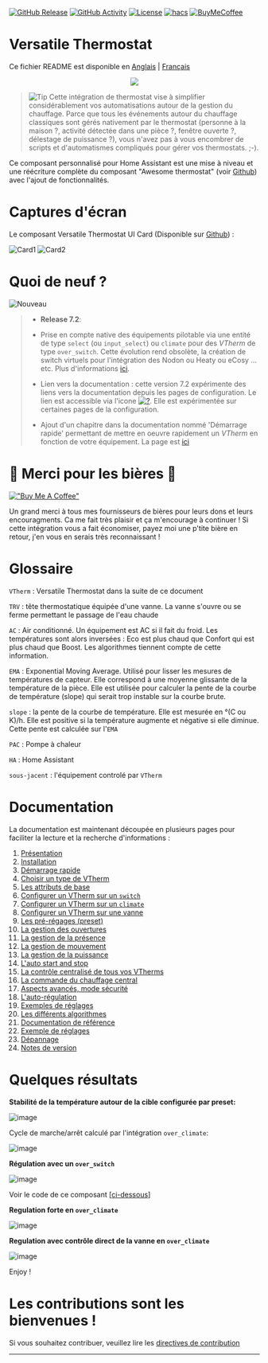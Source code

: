 [![GitHub Release][releases-shield]][releases]
[![GitHub Activity][commits-shield]][commits]
[![License][license-shield]](LICENSE)
[![hacs][hacs_badge]][hacs]
[![BuyMeCoffee][buymecoffeebadge]][buymecoffee]

# Versatile Thermostat

Ce fichier README est disponible en 
[Anglais](README.md) | [Français](README-fr.md)

<p align="center">
<img src="https://github.com/jmcollin78/versatile_thermostat/blob/main/images/icon.png" />
</p>

> ![Tip](images/tips.png) Cette intégration de thermostat vise à simplifier considérablement vos automatisations autour de la gestion du chauffage. Parce que tous les événements autour du chauffage classiques sont gérés nativement par le thermostat (personne à la maison ?, activité détectée dans une pièce ?, fenêtre ouverte ?, délestage de puissance ?), vous n'avez pas à vous encombrer de scripts et d'automatismes compliqués pour gérer vos thermostats. ;-).

Ce composant personnalisé pour Home Assistant est une mise à niveau et une réécriture complète du composant "Awesome thermostat" (voir [Github](https://github.com/dadge/awesome_thermostat)) avec l'ajout de fonctionnalités.

# Captures d'écran

Le composant Versatile Thermostat UI Card (Disponible sur [Github](https://github.com/jmcollin78/versatile-thermostat-ui-card)) :

![Card1](https://github.com/jmcollin78/versatile-thermostat-ui-card/raw/master/assets/1.png) ![Card2](https://github.com/jmcollin78/versatile-thermostat-ui-card/raw/master/assets/7.png)

# Quoi de neuf ?
![Nouveau](images/new-icon.png)
> * **Release 7.2**:
>
> - Prise en compte native des équipements pilotable via une entité de type `select` (ou `input_select`) ou `climate` pour des _VTherm_ de type `over_switch`. Cette évolution rend obsolète, la création de switch virtuels pour l'intégration des Nodon ou Heaty ou eCosy ... etc. Plus d'informations [ici](documentation/fr/over-switch.md#la-personnalisation-des-commandes).
>
> - Lien vers la documentation : cette version 7.2 expérimente des liens vers la documentation depuis les pages de configuration. Le lien est accessible via l'icone [![?](https://img.icons8.com/color/18/help.png)](https://github.com/jmcollin78/versatile_thermostat/blob/main/documentation/fr/over-switch.md#configuration). Elle est expérimentée sur certaines pages de la configuration.
>
> - Ajout d'un chapitre dans la documentation nommé 'Démarrage rapide' permettant de mettre en oeuvre rapidement un _VTherm_ en fonction de votre équipement. La page est [ici](documentation/quick-start.md)


# 🍻 Merci pour les bières 🍻
[!["Buy Me A Coffee"](https://www.buymeacoffee.com/assets/img/custom_images/orange_img.png)](https://www.buymeacoffee.com/jmcollin78)

Un grand merci à tous mes fournisseurs de bières pour leurs dons et leurs encouragments. Ca me fait très plaisir et ça m'encourage à continuer ! Si cette intégration vous a fait économiser, payez moi une p'tite bière en retour, j'en vous en serais très reconnaissant !

# Glossaire

  `VTherm` : Versatile Thermostat dans la suite de ce document

  `TRV` : tête thermostatique équipée d'une vanne. La vanne s'ouvre ou se ferme permettant le passage de l'eau chaude

  `AC` : Air conditionné. Un équipement est AC si il fait du froid. Les températures sont alors inversées : Eco est plus chaud que Confort qui est plus chaud que Boost. Les algorithmes tiennent compte de cette information.

  `EMA` : Exponential Moving Average. Utilisé pour lisser les mesures de températures de capteur. Elle correspond à une moyenne glissante de la température de la pièce. Elle est utilisée pour calculer la pente de la courbe de température (slope) qui serait trop instable sur la courbe brute.

  `slope` : la pente de la courbe de température. Elle est mesurée en °(C ou K)/h. Elle est positive si la température augmente et négative si elle diminue. Cette pente est calculée sur l'`EMA`

  `PAC` : Pompe à chaleur

  `HA` : Home Assistant

  `sous-jacent` : l'équipement controlé par `VTherm`


# Documentation

La documentation est maintenant découpée en plusieurs pages pour faciliter la lecture et la recherche d'informations :
1. [Présentation](documentation/fr/presentation.md)
2. [Installation](documentation/fr/installation.md)
3. [Démarrage rapide](documentation/fr/quick-start.md)
4. [Choisir un type de VTherm](documentation/fr/creation.md)
5. [Les attributs de base](documentation/fr/base-attributes.md)
6. [Configurer un VTherm sur un `switch`](documentation/fr/over-switch.md)
7. [Configurer un VTherm sur un `climate`](documentation/fr/over-climate.md)
8. [Configurer un VTherm sur une vanne](documentation/fr/over-valve.md)
9. [Les pré-régages (preset)](documentation/fr/feature-presets.md)
10. [La gestion des ouvertures](documentation/fr/feature-window.md)
11. [La gestion de la présence](documentation/fr/feature-presence.md)
12. [La gestion de mouvement](documentation/fr/feature-motion.md)
13. [La gestion de la puissance](documentation/fr/feature-power.md)
14. [L'auto start and stop](documentation/fr/feature-auto-start-stop.md)
15. [La contrôle centralisé de tous vos VTherms](documentation/fr/feature-central-mode.md)
16. [La commande du chauffage central](documentation/fr/feature-central-boiler.md)
17. [Aspects avancés, mode sécurité](documentation/fr/feature-advanced.md)
18. [L'auto-régulation](documentation/fr/self-regulation.md)
19. [Exemples de réglages](documentation/fr/tuning-examples.md)
20. [Les différents algorithmes](documentation/fr/algorithms.md)
21. [Documentation de référence](documentation/fr/reference.md)
22. [Exemple de réglages](documentation/fr/tuning-examples.md)
23. [Dépannage](documentation/fr/troubleshooting.md)
24. [Notes de version](documentation/fr/releases.md)


# Quelques résultats

**Stabilité de la température autour de la cible configurée par preset:**

![image](documentation/fr/images/results-1.png)

Cycle de marche/arrêt calculé par l'intégration `over_climate`:

![image](documentation/fr/images/results-2.png)

**Régulation avec un `over_switch`**

![image](documentation/fr/images/results-4.png)

Voir le code de ce composant [[ci-dessous](#even-better-with-apex-chart-to-tune-your-thermostat)]

**Regulation forte en `over_climate`**

![image](documentation/fr/images/results-over-climate-1.png)

**Regulation avec contrôle direct de la vanne en `over_climate`**

![image](documentation/fr/images/results-over-climate-2.png)


Enjoy !

# Les contributions sont les bienvenues !

Si vous souhaitez contribuer, veuillez lire les [directives de contribution](CONTRIBUTING.md)

***

[versatile_thermostat]: https://github.com/jmcollin78/versatile_thermostat
[buymecoffee]: https://www.buymeacoffee.com/jmcollin78
[buymecoffeebadge]: https://img.shields.io/badge/Buy%20me%20a%20beer-%245-orange?style=for-the-badge&logo=buy-me-a-beer
[commits-shield]: https://img.shields.io/github/commit-activity/y/jmcollin78/versatile_thermostat.svg?style=for-the-badge
[commits]: https://github.com/jmcollin78/versatile_thermostat/commits/master
[hacs]: https://github.com/custom-components/hacs
[hacs_badge]: https://img.shields.io/badge/HACS-Custom-41BDF5.svg?style=for-the-badge
[forum-shield]: https://img.shields.io/badge/community-forum-brightgreen.svg?style=for-the-badge
[forum]: https://community.home-assistant.io/
[license-shield]: https://img.shields.io/github/license/jmcollin78/versatile_thermostat.svg?style=for-the-badge
[maintenance-shield]: https://img.shields.io/badge/maintainer-Joakim%20Sørensen%20%40ludeeus-blue.svg?style=for-the-badge
[releases-shield]: https://img.shields.io/github/release/jmcollin78/versatile_thermostat.svg?style=for-the-badge
[releases]: https://github.com/jmcollin78/versatile_thermostat/releases
